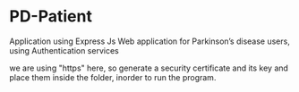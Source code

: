 # PD-Patient
Application using Express Js
Web application for Parkinson’s disease users, using Authentication services

we are using "https" here, so generate a security certificate and its key and place them inside the folder, inorder to run the program.
